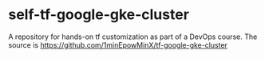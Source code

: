 # self-tf-google-gke-cluster
A repository for hands-on tf customization as part of a DevOps course. The source is https://github.com/1minEpowMinX/tf-google-gke-cluster
